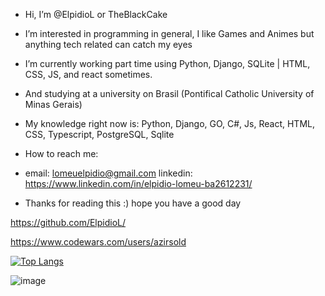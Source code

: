 - Hi, I’m @ElpidioL or TheBlackCake

- I’m interested in programming in general, I like Games and Animes but anything tech related can catch my eyes 

- I’m currently working part time using Python, Django, SQLite | HTML, CSS, JS, and react sometimes.

- And studying at a university on Brasil (Pontifical Catholic University of Minas Gerais) 

- My knowledge right now is: Python, Django, GO, C#, Js, React, HTML, CSS, Typescript, PostgreSQL, Sqlite

- How to reach me: 
-   email: lomeuelpidio@gmail.com 
    linkedin: https://www.linkedin.com/in/elpidio-lomeu-ba2612231/
 
- Thanks for reading this :) hope you have a good day

 https://github.com/ElpidioL/

https://www.codewars.com/users/azirsold

[![Top Langs](https://github-readme-stats.vercel.app/api/top-langs/?username=ElpidioL&layout=compact)](https://github.com/anuraghazra/github-readme-stats)

![image]([https://www.codewars.com/users/uyncis/badges/large](https://www.codewars.com/users/ElpidioL/badges/large)) 
